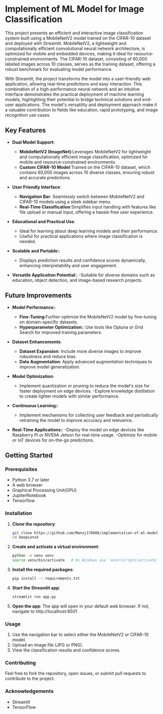# Implement of ML Model for Image Classification
This project presents an efficient and interactive image classification system built using a MobileNetV2 model trained on the CIFAR-10 dataset and deployed with Streamlit. MobileNetV2, a lightweight and computationally efficient convolutional neural network architecture, is optimized for mobile and embedded devices, making it ideal for resource-constrained environments. The CIFAR-10 dataset, consisting of 60,000 labeled images across 10 classes, serves as the training dataset, offering a robust benchmark for evaluating model performance.

With Streamlit, the project transforms the model into a user-friendly web application, allowing real-time predictions and easy interaction. This combination of a high-performance neural network and an intuitive interface demonstrates the practical deployment of machine learning models, highlighting their potential to bridge technical solutions and end-user applications. The model's versatility and deployment approach make it a valuable contribution to fields like education, rapid prototyping, and image recognition use cases.
## Key Features

- **Dual Model Support**:
  - **MobileNetV2 (ImageNet)**:Leverages MobileNetV2 for lightweight and computationally efficient image classification, optimized for mobile and resource-constrained environments.
  - **Custom CIFAR-10 Model**:Trained on the CIFAR-10 dataset, which contains 60,000 images across 10 diverse classes, ensuring robust and accurate predictions.
- **User Friendly Interface**:
  - **Navigation Bar**: Seamlessly switch between MobileNetV2 and CIFAR-10 models using a sleek sidebar menu.
  - **Real-Time Classification**:Simplifies input handling with features like file upload or manual input, offering a hassle-free user experience.

- **Educational and Practical Use**:
  - Ideal for learning about deep learning models and their performance.
  - Useful for practical applications where image classification is needed.
    
- **Scalable and Portable:**:
  - Displays prediction results and confidence scores dynamically, enhancing interpretability and user engagement.
    
- **Versatile Application Potential:**:
  -Suitable for diverse domains such as education, object detection, and image-based research projects.
  
## Future Improvements

- **Model Performance:**:
  - **Fine-Tuning**:Further optimize the MobileNetV2 model by fine-tuning on domain-specific datasets.
  - **Hyperparameter Optimization:**: Use tools like Optuna or Grid Search for improved training parameters.
- **Dataset Enhancements**:
  - **Dataset Expansion**: Include more diverse images to improve robustness and reduce bias.
  - **Data Augmentation**: Apply advanced augmentation techniques to improve model generalization.
- **Model Optimization**:
  - Implement quantization or pruning to reduce the model's size for faster deployment on edge devices.
  -Explore knowledge distillation to create lighter models with similar performance.
    
- **Continuous Learning:**:
  - Implement mechanisms for collecting user feedback and periodically retraining the model to improve accuracy and relevance.
    
- **Real-Time Applications:**:
  -Deploy the model on edge devices like Raspberry Pi or NVIDIA Jetson for real-time usage.
  -Optimize for mobile or IoT devices for on-the-go predictions.

## Getting Started

### Prerequisites

- Python 3.7 or later
- A web browser
- Graphical Processing Unit(GPU)
- JupiterNotebook
- Tensorflow

### Installation

1. **Clone the repository**:
   ```bash
   git clone https://github.com/Manoj170606/implementation-of-ml-model-for-image-classification
   cd DeepLensX
2. **Create and activate a virtual environment**:
    ```bash
    python -m venv venv
    source venv/bin/activate   # On Windows use `venv\Scripts\activate`
3. **Install the required packages**:
    ```bash
    pip install -r requirements.txt
4. **Start the Streamlit app**:
    ```bash
    streamlit run app.py
5. **Open the app**: 
    The app will open in your default web browser. If not, navigate to http://localhost:8501


### Usage
  1. Use the navigation bar to select either the MobileNetV2 or CIFAR-10 model.
  2. Upload an image file (JPG or PNG).
  3. View the classification results and confidence scores.

### Contributing
  Feel free to fork the repository, open issues, or submit pull requests to contribute to the project.

### Acknowledgements
  - Streamlit
  - TensorFlow



